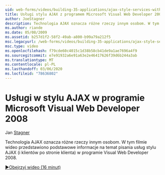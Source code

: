 ```yaml
---
uid: web-forms/videos/building-35-applications/ajax-style-services-with-microsoft-visual-web-developer-2008
title: Usługi stylu AJAX z programem Microsoft Visual Web Developer 2008 | Microsoft Docs
author: JoeStagner
description: Technologia AJAX oznacza różne rzeczy innym osobom. W tym filmie wideo przedstawiono podstawowe informacje na temat pisania usług stylu AJAX (oraz klientów po stronie klienta) w programie Visual Web dev...
ms.author: riande
ms.date: 05/08/2009
ms.assetid: b257d1f2-58f2-49ab-a800-b99a79a212f5
msc.legacyurl: /web-forms/videos/building-35-applications/ajax-style-services-with-microsoft-visual-web-developer-2008
msc.type: video
ms.openlocfilehash: f79cde60c4015c1d38b58cb41de9a1ae7696a4f9
ms.sourcegitcommit: e7e91932a6e91a63e2e46417626f39d6b244a3ab
ms.translationtype: MT
ms.contentlocale: pl-PL
ms.lasthandoff: 03/06/2020
ms.locfileid: "78636802"
---
```

# <a name="ajax-style-services-with-microsoft-visual-web-developer-2008"></a>Usługi w stylu AJAX w programie Microsoft Visual Web Developer 2008

Jan [Stagner](https://github.com/JoeStagner)

Technologia AJAX oznacza różne rzeczy innym osobom. W tym filmie wideo przedstawiono podstawowe informacje na temat pisania usług stylu AJAX (i klientów po stronie klienta) w programie Visual Web Developer 2008.

[&#9654;Obejrzyj wideo (16 minut)](https://channel9.msdn.com/Blogs/ASP-NET-Site-Videos/ajax-style-services-with-microsoft-visual-web-developer-2008)
